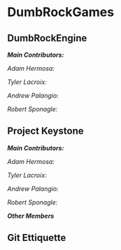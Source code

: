 # DumbRockGames
## DumbRockEngine

__*Main Contributors:*__

*Adam Hermosa:*

*Tyler Lacroix:*

*Andrew Palangio:*

*Robert Sponagle:*

## Project Keystone

__*Main Contributors:*__

*Adam Hermosa:*

*Tyler Lacroix:*

*Andrew Palangio:*

*Robert Sponagle:*

__*Other Members*__

## Git Ettiquette 
